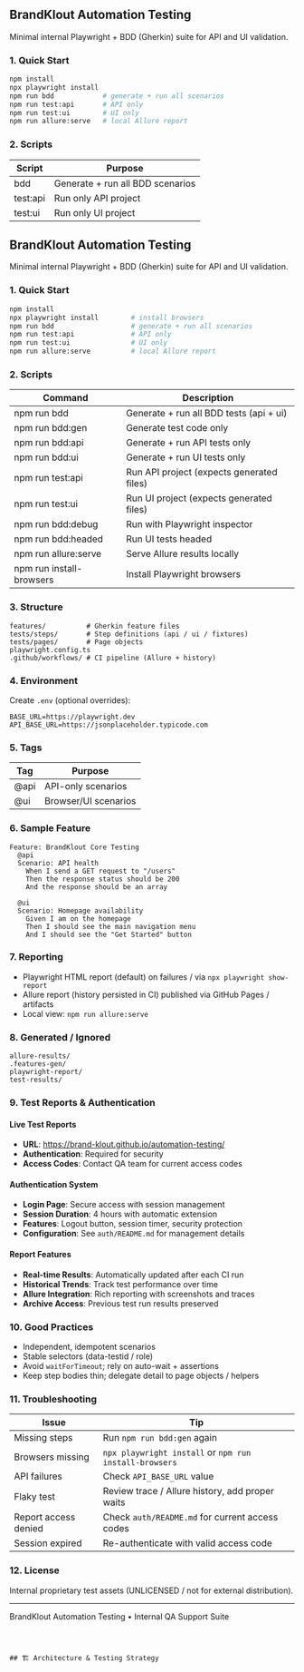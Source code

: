 ## BrandKlout Automation Testing

Minimal internal Playwright + BDD (Gherkin) suite for API and UI validation.

### 1. Quick Start
```bash
npm install
npx playwright install
npm run bdd            # generate + run all scenarios
npm run test:api       # API only
npm run test:ui        # UI only
npm run allure:serve   # local Allure report
```

### 2. Scripts
| Script | Purpose |
|--------|---------|
| bdd | Generate + run all BDD scenarios |
| test:api | Run only API project |
| test:ui | Run only UI project |
## BrandKlout Automation Testing

Minimal internal Playwright + BDD (Gherkin) suite for API and UI validation.

### 1. Quick Start
```bash
npm install
npx playwright install        # install browsers
npm run bdd                   # generate + run all scenarios
npm run test:api              # API only
npm run test:ui               # UI only
npm run allure:serve          # local Allure report
```

### 2. Scripts
| Command | Description |
|---------|-------------|
| npm run bdd | Generate + run all BDD tests (api + ui) |
| npm run bdd:gen | Generate test code only |
| npm run bdd:api | Generate + run API tests only |
| npm run bdd:ui | Generate + run UI tests only |
| npm run test:api | Run API project (expects generated files) |
| npm run test:ui | Run UI project (expects generated files) |
| npm run bdd:debug | Run with Playwright inspector |
| npm run bdd:headed | Run UI tests headed |
| npm run allure:serve | Serve Allure results locally |
| npm run install-browsers | Install Playwright browsers |

### 3. Structure
```
features/          # Gherkin feature files
tests/steps/       # Step definitions (api / ui / fixtures)
tests/pages/       # Page objects
playwright.config.ts
.github/workflows/ # CI pipeline (Allure + history)
```

### 4. Environment
Create `.env` (optional overrides):
```
BASE_URL=https://playwright.dev
API_BASE_URL=https://jsonplaceholder.typicode.com
```

### 5. Tags
| Tag | Purpose |
|-----|---------|
| @api | API-only scenarios |
| @ui | Browser/UI scenarios |

### 6. Sample Feature
```gherkin
Feature: BrandKlout Core Testing
  @api
  Scenario: API health
    When I send a GET request to "/users"
    Then the response status should be 200
    And the response should be an array

  @ui
  Scenario: Homepage availability
    Given I am on the homepage
    Then I should see the main navigation menu
    And I should see the "Get Started" button
```

### 7. Reporting
- Playwright HTML report (default) on failures / via `npx playwright show-report`
- Allure report (history persisted in CI) published via GitHub Pages / artifacts
- Local view: `npm run allure:serve`

### 8. Generated / Ignored
```
allure-results/
.features-gen/
playwright-report/
test-results/
```

### 9. Test Reports & Authentication

#### Live Test Reports
- **URL**: https://brand-klout.github.io/automation-testing/
- **Authentication**: Required for security
- **Access Codes**: Contact QA team for current access codes

#### Authentication System
- **Login Page**: Secure access with session management
- **Session Duration**: 4 hours with automatic extension
- **Features**: Logout button, session timer, security protection
- **Configuration**: See `auth/README.md` for management details

#### Report Features
- **Real-time Results**: Automatically updated after each CI run
- **Historical Trends**: Track test performance over time
- **Allure Integration**: Rich reporting with screenshots and traces
- **Archive Access**: Previous test run results preserved

### 10. Good Practices
- Independent, idempotent scenarios
- Stable selectors (data-testid / role)
- Avoid `waitForTimeout`; rely on auto-wait + assertions
- Keep step bodies thin; delegate detail to page objects / helpers

### 11. Troubleshooting
| Issue | Tip |
|-------|-----|
| Missing steps | Run `npm run bdd:gen` again |
| Browsers missing | `npx playwright install` or `npm run install-browsers` |
| API failures | Check `API_BASE_URL` value |
| Flaky test | Review trace / Allure history, add proper waits |
| Report access denied | Check `auth/README.md` for current access codes |
| Session expired | Re-authenticate with valid access code |

### 12. License
Internal proprietary test assets (UNLICENSED / not for external distribution).

---
BrandKlout Automation Testing • Internal QA Support Suite
```



## 🏗️ Architecture & Testing Strategy


